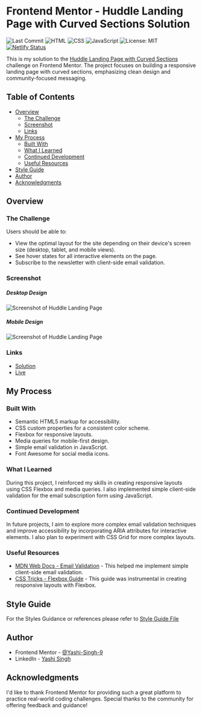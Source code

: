 # Frontend Mentor - Huddle Landing Page with Curved Sections Solution

![Last Commit](https://img.shields.io/gitlab/last-commit/Yashi-Singh-9/huddle-landing-page-with-curved-sections)
![HTML](https://img.shields.io/badge/HTML-5-orange)
![CSS](https://img.shields.io/badge/CSS-3-blue)
![JavaScript](https://img.shields.io/badge/JavaScript-ES6-yellow)
![License: MIT](https://img.shields.io/badge/License-MIT-green)
[![Netlify Status](https://api.netlify.com/api/v1/badges/a9798824-5156-4597-bc8b-8284a7a8f4f1/deploy-status)](https://app.netlify.com/sites/huddle-landing-page-with-curved-yashi/deploys)

This is my solution to the [Huddle Landing Page with Curved Sections](https://www.frontendmentor.io/challenges/huddle-landing-page-with-curved-sections-5ca5ecd01e82137ec91a50f2) challenge on Frontend Mentor. The project focuses on building a responsive landing page with curved sections, emphasizing clean design and community-focused messaging.

## Table of Contents

- [Overview](#overview)
  - [The Challenge](#the-challenge)
  - [Screenshot](#screenshot)
  - [Links](#links)
- [My Process](#my-process)
  - [Built With](#built-with)
  - [What I Learned](#what-i-learned)
  - [Continued Development](#continued-development)
  - [Useful Resources](#useful-resources)
- [Style Guide](#style-guide)
- [Author](#author)
- [Acknowledgments](#acknowledgments)

## Overview

### The Challenge

Users should be able to:

- View the optimal layout for the site depending on their device's screen size (desktop, tablet, and mobile views).
- See hover states for all interactive elements on the page.
- Subscribe to the newsletter with client-side email validation.

### Screenshot

##### Desktop Design
![Screenshot of Huddle Landing Page](design/desktop-design.jpg)

##### Mobile Design
![Screenshot of Huddle Landing Page](design/mobile-design.jpg)


### Links

- [Solution](https://www.frontendmentor.io/solutions/huddle-landing-page-with-curved-sections-ztoNWHWB1V)
- [Live](https://huddle-landing-page-with-curved-yashi.netlify.app)

## My Process

### Built With

- Semantic HTML5 markup for accessibility.
- CSS custom properties for a consistent color scheme.
- Flexbox for responsive layouts.
- Media queries for mobile-first design.
- Simple email validation in JavaScript.
- Font Awesome for social media icons.

### What I Learned

During this project, I reinforced my skills in creating responsive layouts using CSS Flexbox and media queries. I also implemented simple client-side validation for the email subscription form using JavaScript.

### Continued Development

In future projects, I aim to explore more complex email validation techniques and improve accessibility by incorporating ARIA attributes for interactive elements. I also plan to experiment with CSS Grid for more complex layouts.

### Useful Resources

- [MDN Web Docs - Email Validation](https://developer.mozilla.org/en-US/docs/Learn/Forms/Form_validation) - This helped me implement simple client-side email validation.
- [CSS Tricks - Flexbox Guide](https://css-tricks.com/snippets/css/a-guide-to-flexbox/) - This guide was instrumental in creating responsive layouts with Flexbox.

## Style Guide

For the Styles Guidance or references please refer to [Style Guide File](style-guide.md)

## Author

- Frontend Mentor - [@Yashi-Singh-9](https://www.frontendmentor.io/profile/Yashi-Singh-9)
- LinkedIn - [Yashi Singh](https://www.linkedin.com/in/yashi-singh-b4143a246)

## Acknowledgments

I'd like to thank Frontend Mentor for providing such a great platform to practice real-world coding challenges. Special thanks to the community for offering feedback and guidance!